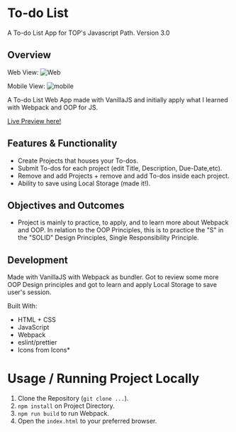 # To-do List

A To-do List App for TOP's Javascript Path. Version 3.0

## Overview

Web View:
![Web](https://i.imgur.com/xhnHAcf.png)

Mobile View:
![mobile](https://i.imgur.com/gVD3GHz.png)

A To-do List Web App made with VanillaJS and initially apply what I learned with Webpack and OOP for JS.

[Live Preview here!](https://bananabread08.github.io/todolist/)

## Features & Functionality

- Create Projects that houses your To-dos.
- Submit To-dos for each project (edit Title, Description, Due-Date,etc).
- Remove and add Projects + remove and add To-dos inside each project.
- Ability to save using Local Storage (made it!).

## Objectives and Outcomes

- Project is mainly to practice, to apply, and to learn more about Webpack and OOP. In relation to the OOP Principles, this is to practice the "S" in the "SOLID" Design Principles, Single Responsibility Principle.

## Development

Made with VanillaJS with Webpack as bundler. Got to review some more OOP Design principles and got to learn and apply Local Storage to save user's session.

Built With:

- HTML + CSS
- JavaScript
- Webpack
- eslint/prettier
- Icons from Icons\*

# Usage / Running Project Locally

1. Clone the Repository (`git clone ...`).
2. `npm install` on Project Directory.
3. `npm run build` to run Webpack.
4. Open the `index.html` to your preferred browser.
